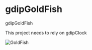# gdipGoldFish
gdipGoldFish

This project needs to rely on gdipClock

![GoldFish](https://github.com/chunmingwang/gdipGoldFish/assets/35757455/a7b9c040-ce06-4d5f-b6b6-9203337c251c)
